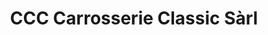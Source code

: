 ---
title: "CCC Carrosserie Classic Sàrl"
url: /courtepin/ccc-carrosserie-classic-sarl/
shop: Autowerkstatt
---